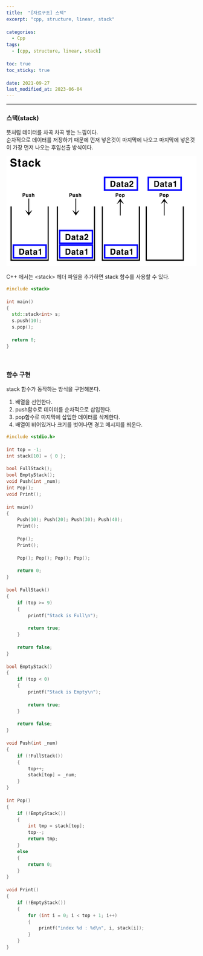 ```yaml
---
title:  "[자료구조] 스택"
excerpt: "cpp, structure, linear, stack"

categories:
  - Cpp
tags:
  - [cpp, structure, linear, stack]

toc: true
toc_sticky: true
 
date: 2021-09-27
last_modified_at: 2023-06-04
---  
```


***

### 스택(stack)
뜻처럼 데이터를 차곡 차곡 쌓는 느낌이다.  
순차적으로 데이터를 저장하기 때문에 먼저 넣은것이 마지막에 나오고 마지막에 넣은것이 가장 먼저 나오는 후입선출 방식이다.  

![stack](/assets/images/posting/20210927/stack.png) 

C++ 에서는 \<stack\> 헤더 파일을 추가하면 stack 함수를 사용할 수 있다. 

```cpp
#include <stack>

int main()
{
  std::stack<int> s;
  s.push(10);
  s.pop();

  return 0;
}
```

<br/>

### 함수 구현  
stack 함수가 동작하는 방식을 구현해본다.  
1. 배열을 선언한다.  
2. push함수로 데이터를 순차적으로 삽입한다. 
3. pop함수로 마지막에 삽입한 데이터를 삭제한다. 
4. 배열이 비어있거나 크기를 벗어나면 경고 메시지를 띄운다.  

```cpp
#include <stdio.h>

int top = -1;
int stack[10] = { 0 };

bool FullStack();
bool EmptyStack();
void Push(int _num);
int Pop();
void Print();

int main()
{
	Push(10); Push(20); Push(30); Push(40);
	Print();

	Pop();
	Print();

	Pop(); Pop(); Pop(); Pop();

	return 0;
}

bool FullStack()
{
	if (top >= 9)
	{
		printf("Stack is Full\n");

		return true;
	}

	return false;
}

bool EmptyStack()
{
	if (top < 0)
	{
		printf("Stack is Empty\n");

		return true;
	}

	return false;
}

void Push(int _num)
{
	if (!FullStack())
	{
		top++;
		stack[top] = _num;
	}
}

int Pop()
{
	if (!EmptyStack())
	{
		int tmp = stack[top];
		top--;
		return tmp;
	}
	else
	{
		return 0;
	}
}

void Print()
{
	if (!EmptyStack())
	{
		for (int i = 0; i < top + 1; i++)
		{
			printf("index %d : %d\n", i, stack[i]);
		}
	}
}
```